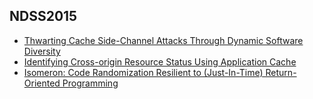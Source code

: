 ## NDSS2015

- [Thwarting Cache Side-Channel Attacks Through Dynamic Software Diversity](https://www.ics.uci.edu/~perl/ndss15_sidechannels.pdf)
- [Identifying Cross-origin Resource Status Using Application Cache
](http://www.internetsociety.org/sites/default/files/01_1_2.pdf)
- [Isomeron: Code Randomization Resilient to (Just-In-Time) Return-Oriented Programming](http://www.internetsociety.org/sites/default/files/05_3_2.pdf)
